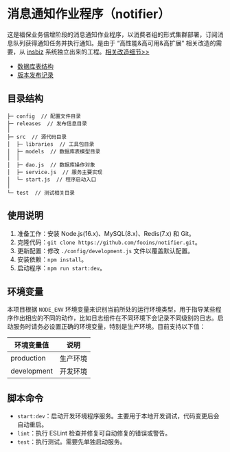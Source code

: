 # 消息通知作业程序（notifier）

这是福保业务倍增阶段的消息通知作业程序，以消费者组的形式集群部署，订阅消息队列获得通知任务并执行通知。是由于 “高性能&高可用&高扩展” 相关改造的需要，从 [insbiz](https://github.com/fooins/insbiz) 系统独立出来的工程。[相关改造细节>>](https://github.com/fooins/.github/blob/main/profile/业务倍增/业务倍增阶段系统改造.md)

- [数据库表结构](../../../.github/tree/main/profile/成立初期/sql)
- [版本发布记录](./releases)

## 目录结构

```
├─ config  // 配置文件目录
├─ releases  // 发布信息目录
│
├─ src  // 源代码目录
│  ├─ libraries  // 工具包目录
│  ├─ models  // 数据库表模型目录
│  │
│  ├─ dao.js  // 数据库操作对象
│  ├─ service.js  // 服务主要实现
│  └─ start.js  // 程序启动入口
│
└─ test  // 测试相关目录
```

## 使用说明

1. 准备工作：安装 Node.js(16.x)、MySQL(8.x)、Redis(7.x) 和 Git。
2. 克隆代码：`git clone https://github.com/fooins/notifier.git`。
3. 更新配置：修改 `./config/development.js` 文件以覆盖默认配置。
4. 安装依赖：`npm install`。
5. 启动程序：`npm run start:dev`。

## 环境变量

本项目根据 `NODE_ENV` 环境变量来识别当前所处的运行环境类型，用于指导某些程序作出相应的不同的动作，比如日志组件在不同环境下会记录不同级别的日志。启动服务时请务必设置正确的环境变量，特别是生产环境。目前支持以下值：

| 环境变量值  | 说明     |
| ----------- | -------- |
| production  | 生产环境 |
| development | 开发环境 |

## 脚本命令

- `start:dev`：启动开发环境程序服务。主要用于本地开发调试，代码变更后会自动重启。
- `lint`：执行 ESLint 检查并修复可自动修复的错误或警告。
- `test`：执行测试。需要先单独启动服务。
